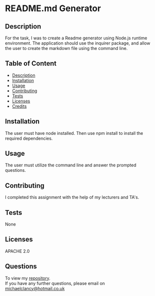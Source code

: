 # README.md Generator 
   

  ## Description
  For the task, I was to create a Readme generator using Node.js runtime environment. The application should use the inquirer package, and allow the user to create the markdown file using the command line.

## Table of Content

* [Description](#Description)
* [Installation](#Installation)
* [Usage](#Usage)
* [Contributing](#Contributing)
* [Tests](#Tests)
* [Licenses](#Licenses)
* [Credits](#Credits)


## Installation
  The user must have node installed. Then use npm install to install the required dependencies.

## Usage
  The user must utilize the command line and answer the prompted questions.  
## Contributing
I completed this assignment with the help of my lecturers and TA's.
## Tests
None

## Licenses    
APACHE 2.0
  
## Questions    
To view my [repository](https://github.com/https://github.com/michaelclancy90). </br>
If you have any further questions, please email on michaelclancy@hotmail.co.uk
